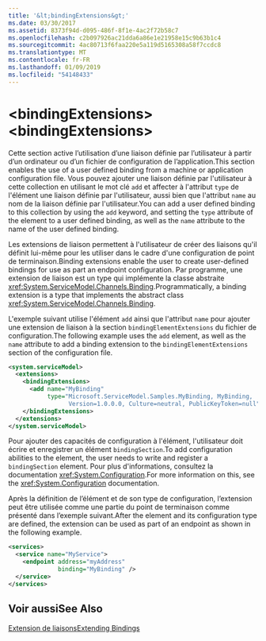 ```yaml
---
title: '&lt;bindingExtensions&gt;'
ms.date: 03/30/2017
ms.assetid: 8373f94d-d095-486f-8f1e-4ac2f72b58c7
ms.openlocfilehash: c2b097926ac21dda6a86e1e21958e15c9b63b1c4
ms.sourcegitcommit: 4ac80713f6faa220e5a119d5165308a58f7ccdc8
ms.translationtype: MT
ms.contentlocale: fr-FR
ms.lasthandoff: 01/09/2019
ms.locfileid: "54148433"
---
```

# <a name="ltbindingextensionsgt"></a><span data-ttu-id="7be0a-102">&lt;bindingExtensions&gt;</span><span class="sxs-lookup"><span data-stu-id="7be0a-102">&lt;bindingExtensions&gt;</span></span>
<span data-ttu-id="7be0a-103">Cette section active l’utilisation d’une liaison définie par l’utilisateur à partir d’un ordinateur ou d’un fichier de configuration de l’application.</span><span class="sxs-lookup"><span data-stu-id="7be0a-103">This section enables the use of a user defined binding from a machine or application configuration file.</span></span> <span data-ttu-id="7be0a-104">Vous pouvez ajouter une liaison définie par l'utilisateur à cette collection en utilisant le mot clé `add` et affecter à l'attribut `type` de l'élément une liaison définie par l'utilisateur, aussi bien que l'attribut `name` au nom de la liaison définie par l'utilisateur.</span><span class="sxs-lookup"><span data-stu-id="7be0a-104">You can add a user defined binding to this collection by using the `add` keyword, and setting the `type` attribute of the element to a user defined binding, as well as the `name` attribute to the name of the user defined binding.</span></span>  
  
 <span data-ttu-id="7be0a-105">Les extensions de liaison permettent à l'utilisateur de créer des liaisons qu'il définit lui-même pour les utiliser dans le cadre d'une configuration de point de terminaison.</span><span class="sxs-lookup"><span data-stu-id="7be0a-105">Binding extensions enable the user to create user-defined bindings for use as part an endpoint configuration.</span></span> <span data-ttu-id="7be0a-106">Par programme, une extension de liaison est un type qui implémente la classe abstraite <xref:System.ServiceModel.Channels.Binding>.</span><span class="sxs-lookup"><span data-stu-id="7be0a-106">Programmatically, a binding extension is a type that implements the abstract class <xref:System.ServiceModel.Channels.Binding>.</span></span>  
  
 <span data-ttu-id="7be0a-107">L'exemple suivant utilise l'élément `add` ainsi que l'attribut `name` pour ajouter une extension de liaison à la section `bindingElementExtensions` du fichier de configuration.</span><span class="sxs-lookup"><span data-stu-id="7be0a-107">The following example uses the `add` element, as well as the `name` attribute to add a binding extension to the `bindingElementExtensions` section of the configuration file.</span></span>  
  
```xml  
<system.serviceModel>
  <extensions>
    <bindingExtensions>
      <add name="MyBinding"
           type="Microsoft.ServiceModel.Samples.MyBinding, MyBinding,
                 Version=1.0.0.0, Culture=neutral, PublicKeyToken=null" />
    </bindingExtensions>
  </extensions>
</system.serviceModel>
```  
  
 <span data-ttu-id="7be0a-108">Pour ajouter des capacités de configuration à l'élément, l'utilisateur doit écrire et enregistrer un élément `bindingSection`.</span><span class="sxs-lookup"><span data-stu-id="7be0a-108">To add configuration abilities to the element, the user needs to write and register a `bindingSection` element.</span></span> <span data-ttu-id="7be0a-109">Pour plus d'informations, consultez la documentation <xref:System.Configuration>.</span><span class="sxs-lookup"><span data-stu-id="7be0a-109">For more information on this, see the <xref:System.Configuration> documentation.</span></span>  
  
 <span data-ttu-id="7be0a-110">Après la définition de l’élément et de son type de configuration, l’extension peut être utilisée comme une partie du point de terminaison comme présenté dans l’exemple suivant.</span><span class="sxs-lookup"><span data-stu-id="7be0a-110">After the element and its configuration type are defined, the extension can be used as part of an endpoint as shown in the following example.</span></span>  
  
```xml  
<services>
  <service name="MyService">
    <endpoint address="myAddress"
              binding="MyBinding" />
  </service>
</services>
```  
  
## <a name="see-also"></a><span data-ttu-id="7be0a-111">Voir aussi</span><span class="sxs-lookup"><span data-stu-id="7be0a-111">See Also</span></span>  
 [<span data-ttu-id="7be0a-112">Extension de liaisons</span><span class="sxs-lookup"><span data-stu-id="7be0a-112">Extending Bindings</span></span>](../../../../../docs/framework/wcf/extending/extending-bindings.md)
